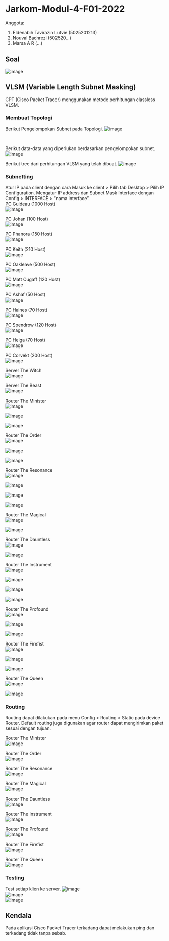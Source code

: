 # Jarkom-Modul-4-F01-2022

Anggota:
1. Eldenabih Tavirazin Lutvie (5025201213)
2. Nouval Bachrezi (502520...)
3. Marsa A R (...)

## Soal
![image](https://user-images.githubusercontent.com/85897222/204070213-e0027630-a30f-4c15-a6b5-549fede026c1.png)


## VLSM (Variable Length Subnet Masking)
CPT (Cisco Packet Tracer) menggunakan metode perhitungan classless VLSM.
<br>

### Membuat Topologi

Berikut Pengelompokan Subnet pada Topologi.
![image](https://user-images.githubusercontent.com/85897222/204075828-376f51d4-128f-4e60-b93d-c77a3c093fe4.png)

<br>

Berikut data-data yang diperlukan berdasarkan pengelompokan subnet.
![image](https://user-images.githubusercontent.com/85897222/204070488-e51c0697-b7a3-4a69-8b61-41c7f0936fea.png)
<br>

Berikut tree dari perhitungan VLSM yang telah dibuat.
![image](https://user-images.githubusercontent.com/85897222/204070530-90c2ad37-fed9-495e-bd5d-236981889387.png)

### Subnetting
Atur IP pada client dengan cara Masuk ke client > Pilih tab Desktop > Pilih IP Configuration. Mengatur IP address dan Subnet Mask Interface dengan Config > INTERFACE > “nama interface”.
<br>
PC Guideau (1000 Host) <br>
![image](https://user-images.githubusercontent.com/85897222/204070651-ca495109-4f2a-42f8-87fe-e6039f1cc244.png)

PC Johan (100 Host) <br>
![image](https://user-images.githubusercontent.com/85897222/204070680-d9e62eac-6e39-4468-815a-4cc0f9c37e5b.png)

PC Phanora (150 Host) <br>
![image](https://user-images.githubusercontent.com/85897222/204070711-66a15a7a-58d9-4e31-9a05-949172d8703c.png)

PC Keith (210 Host) <br>
![image](https://user-images.githubusercontent.com/85897222/204070766-14d04968-0b7f-4503-8fb3-5d2f84bc7866.png)

PC Oakleave (500 Host) <br>
![image](https://user-images.githubusercontent.com/85897222/204071020-265461b2-c126-422a-ac20-2304d07316f7.png)


PC Matt Cugaff (120 Host) <br>
![image](https://user-images.githubusercontent.com/85897222/204071051-6b5c1f4c-9f18-4270-8c2d-9a1b3bf65c63.png)


PC Ashaf (50 Host) <br>
![image](https://user-images.githubusercontent.com/85897222/204071056-4d5ef81d-8363-4742-a6d8-2e09a7feb8d7.png)


PC Haines (70 Host) <br>
![image](https://user-images.githubusercontent.com/85897222/204071067-64d6d34c-7a8b-430e-b8a9-c28678b2cab3.png)


PC Spendrow (120 Host) <br>
![image](https://user-images.githubusercontent.com/85897222/204071072-d2676bf2-9465-4f1e-b394-b9862871075f.png)


PC Heiga (70 Host) <br>
![image](https://user-images.githubusercontent.com/85897222/204071080-8ac2d649-4f87-4447-94a5-5e4fd7d9f6aa.png)


PC Corvekt (200 Host) <br>
![image](https://user-images.githubusercontent.com/85897222/204071089-640fc9db-86b6-4fbe-9ca9-b4cea5ddebcf.png)


Server The Witch <br>
![image](https://user-images.githubusercontent.com/85897222/204071906-8715c579-0136-4a0d-bb56-ae2171918adf.png)


Server The Beast <br>
![image](https://user-images.githubusercontent.com/85897222/204071923-71c2d876-38eb-4965-b14e-e97a4aa64de4.png)

Router The Minister <br>
![image](https://user-images.githubusercontent.com/85897222/204075498-b45bb056-5624-4589-9d9f-a8062fdad8da.png)

![image](https://user-images.githubusercontent.com/85897222/204075504-9ff571ee-6a85-4d5b-9b6c-f609c2e22c2c.png)

![image](https://user-images.githubusercontent.com/85897222/204075509-76680353-dddd-46fb-944b-fdd0c8259b1c.png)

Router The Order <br>
![image](https://user-images.githubusercontent.com/85897222/204075517-362d0699-33e8-4ff3-8242-f99cbbb418d2.png)

![image](https://user-images.githubusercontent.com/85897222/204075527-7073ca4b-05f7-46b7-b00b-1b4effb7145c.png)

![image](https://user-images.githubusercontent.com/85897222/204075531-f2bed3cb-6c70-4501-8739-0066369ec322.png)

Router The Resonance <br>
![image](https://user-images.githubusercontent.com/85897222/204075546-a4d36a9c-12e5-4847-85d6-b73f0238f8b7.png)

![image](https://user-images.githubusercontent.com/85897222/204075556-978fbaea-8417-4ab8-846b-ce1d088ac0af.png)

![image](https://user-images.githubusercontent.com/85897222/204075565-d57bcf1a-96df-40aa-aaa5-50de113b0ca5.png)

![image](https://user-images.githubusercontent.com/85897222/204075574-bebef06a-2e13-4baa-a27d-85c1597b1f3f.png)

Router The Magical <br>
![image](https://user-images.githubusercontent.com/85897222/204075657-b2b73c7a-676d-45c0-b208-1239d085549c.png)

![image](https://user-images.githubusercontent.com/85897222/204075664-bffb4896-4776-47db-a380-69c56526b8b2.png)

Router The Dauntless <br>
![image](https://user-images.githubusercontent.com/85897222/204075683-bb9ea444-eb4c-4973-95a7-a4f731ce8cd3.png)

![image](https://user-images.githubusercontent.com/85897222/204075692-bb1184a2-196b-44f7-89a7-d9947aa2b990.png)

Router The Instrument <br>
![image](https://user-images.githubusercontent.com/85897222/204075713-6a903b98-2a16-4273-813b-34e6aa4434ec.png)

![image](https://user-images.githubusercontent.com/85897222/204075717-21ad57fb-2828-4b67-a4b9-844a09e954d6.png)

![image](https://user-images.githubusercontent.com/85897222/204075723-633124f0-9f49-4a40-9061-e8a920ed3f81.png)

![image](https://user-images.githubusercontent.com/85897222/204075726-75e1eda9-cab5-4910-84b5-f6b66d4ebe34.png)

Router The Profound <br>
![image](https://user-images.githubusercontent.com/85897222/204075735-0fd94e06-bee8-4e87-9ece-10eb5921358b.png)

![image](https://user-images.githubusercontent.com/85897222/204075739-6022ccf3-ac40-4bb9-84e1-2361e188602c.png)

![image](https://user-images.githubusercontent.com/85897222/204075749-938a922a-c6e3-4cf5-b581-43b811c6b634.png)

Router The Firefist <br>
![image](https://user-images.githubusercontent.com/85897222/204075770-e91e63a2-8c37-4703-9fe7-7b9a83d2448e.png)

![image](https://user-images.githubusercontent.com/85897222/204075773-81822e47-e83d-4369-86a6-4ac240149c5b.png)

![image](https://user-images.githubusercontent.com/85897222/204075781-67605418-a6bb-4dea-8dd7-e5339f38d3b5.png)

Router The Queen <br>
![image](https://user-images.githubusercontent.com/85897222/204075795-fc8329cd-32ba-4ee1-8e94-f9071c167efa.png)

![image](https://user-images.githubusercontent.com/85897222/204075801-e8ffd3fb-ad7d-4c11-b404-be8fbcb1c2b6.png)

### Routing
Routing dapat dilakukan pada menu Config > Routing > Static pada device Router. Default routing juga digunakan agar router dapat mengirimkan paket sesuai dengan tujuan. <br>

Router The Minister <br>
![image](https://user-images.githubusercontent.com/85897222/204075601-1f770dc9-6bf8-4757-aba2-6d6acad0c7ae.png)

Router The Order <br>
![image](https://user-images.githubusercontent.com/85897222/204075608-e1a96af5-9e45-4529-83f6-ce00b9fc4c55.png)

Router The Resonance <br>
![image](https://user-images.githubusercontent.com/85897222/204075592-d3375a48-df96-40e2-a762-16c027398dcf.png)

Router The Magical <br>
![image](https://user-images.githubusercontent.com/85897222/204075640-d5ff7b10-8d89-485e-9583-6c6c58e681e7.png)

Router The Dauntless <br>
![image](https://user-images.githubusercontent.com/85897222/204075702-218dbb64-b1d5-4ef9-98c1-f19a68d1f6ec.png)

Router The Instrument <br>
![image](https://user-images.githubusercontent.com/85897222/204075729-c17834d3-e246-4d3c-ac72-d831095daea3.png)

Router The Profound <br>
![image](https://user-images.githubusercontent.com/85897222/204075753-b6e9377b-d8c2-4992-8d49-507155bbbd13.png)

Router The Firefist <br>
![image](https://user-images.githubusercontent.com/85897222/204075784-def1cef2-45a2-4905-8b4f-6183ddc8388e.png)

Router The Queen <br>
![image](https://user-images.githubusercontent.com/85897222/204075792-6acab7f0-147c-4cdd-8674-6ba87d95c806.png)

### Testing
Test setiap klien ke server.
![image](https://user-images.githubusercontent.com/85897222/204091600-5e415d05-c384-40f8-bcb0-1c58dbfef757.png)
<br>
![image](https://user-images.githubusercontent.com/85897222/204091629-7380f85d-cdbb-458c-8cc9-9d94bde05c0e.png)
<br>
![image](https://user-images.githubusercontent.com/85897222/204091661-1d45dbd6-47f4-4b4d-9f5e-6705bd676500.png)


## Kendala
Pada aplikasi Cisco Packet Tracer terkadang dapat melakukan ping dan terkadang tidak tanpa sebab.
